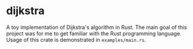 # dijkstra

A toy implementation of Dijkstra's algorithm in Rust.
The main goal of this project was for me to get familiar with the Rust programming language.
Usage of this crate is demonstrated in `examples/main.rs`.